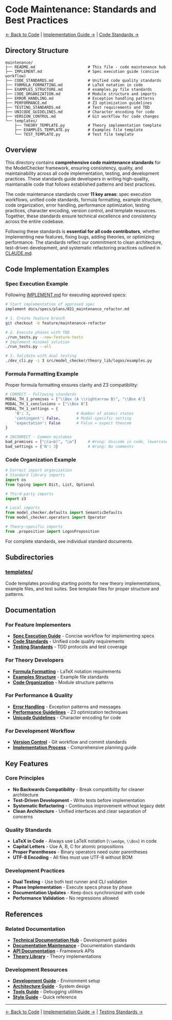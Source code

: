 # Code Maintenance: Standards and Best Practices

[← Back to Code](../README.md) | [Implementation Guide →](IMPLEMENT.md) | [Code Standards →](CODE_STANDARDS.md)

## Directory Structure

```
maintenance/
├── README.md                       # This file - code maintenance hub
├── IMPLEMENT.md                    # Spec execution guide (concise workflow)
├── CODE_STANDARDS.md               # Unified code quality standards
├── FORMULA_FORMATTING.md           # LaTeX notation in code
├── EXAMPLES_STRUCTURE.md           # examples.py file standards
├── CODE_ORGANIZATION.md            # Module structure and imports
├── ERROR_HANDLING.md               # Exception handling patterns
├── PERFORMANCE.md                  # Z3 optimization guidelines
├── TESTING_STANDARDS.md            # Test requirements and TDD
├── UNICODE_GUIDELINES.md           # Character encoding for code
├── VERSION_CONTROL.md              # Git workflow for code changes
└── templates/
    ├── THEORY_TEMPLATE.py          # Theory implementation template
    ├── EXAMPLES_TEMPLATE.py        # Examples file template
    └── TEST_TEMPLATE.py            # Test file template
```

## Overview

This directory contains **comprehensive code maintenance standards** for the ModelChecker framework, ensuring consistency, quality, and maintainability across all code implementation, testing, and development practices. These standards guide developers in writing high-quality, maintainable code that follows established patterns and best practices.

The code maintenance standards cover **11 key areas**: spec execution workflows, unified code standards, formula formatting, example structure, code organization, error handling, performance optimization, testing practices, character encoding, version control, and template resources. Together, these standards ensure technical excellence and consistency across the entire codebase.

Following these standards is **essential for all code contributors**, whether implementing new features, fixing bugs, adding theories, or optimizing performance. The standards reflect our commitment to clean architecture, test-driven development, and systematic refactoring practices outlined in [CLAUDE.md](../CLAUDE.md).

## Code Implementation Examples

### Spec Execution Example

Following [IMPLEMENT.md](IMPLEMENT.md) for executing approved specs:

```bash
# Start implementation of approved spec
implement docs/specs/plans/021_maintenance_refactor.md

# 1. Create feature branch
git checkout -b feature/maintenance-refactor

# 2. Execute phases with TDD
./run_tests.py --new-feature-tests
# Implement minimal solution
./run_tests.py --all

# 3. Validate with dual testing
./dev_cli.py -i 3 src/model_checker/theory_lib/logos/examples.py
```

### Formula Formatting Example

Proper formula formatting ensures clarity and Z3 compatibility:

```python
# CORRECT - Following standards
MODAL_TH_1_premises = ["\\Box (A \\rightarrow B)", "\\Box A"]
MODAL_TH_1_conclusions = ["\\Box B"]
MODAL_TH_1_settings = {
    'N': 3,                    # Number of atomic states
    'contingent': False,       # Modal-specific setting
    'expectation': False       # False = expect theorem
}

# INCORRECT - Common mistakes
bad_premises = ["□(a→b)", "□a"]     # Wrong: Unicode in code, lowercase
bad_settings = {'N': 3}             # Wrong: No comments
```

### Code Organization Example

```python
# Correct import organization
# Standard library imports
import os
from typing import Dict, List, Optional

# Third-party imports
import z3

# Local imports
from model_checker.defaults import SemanticDefaults
from model_checker.operators import Operator

# Theory-specific imports
from .proposition import LogosProposition
```

For complete standards, see individual standard documents.

## Subdirectories

### [templates/](templates/)
Code templates providing starting points for new theory implementations, example files, and test suites. See template files for proper structure and patterns.

## Documentation

### For Feature Implementers
- **[Spec Execution Guide](IMPLEMENT.md)** - Concise workflow for implementing specs
- **[Code Standards](CODE_STANDARDS.md)** - Unified code quality requirements
- **[Testing Standards](TESTING_STANDARDS.md)** - TDD protocols and test coverage

### For Theory Developers
- **[Formula Formatting](FORMULA_FORMATTING.md)** - LaTeX notation requirements
- **[Examples Structure](EXAMPLES_STRUCTURE.md)** - Example file standards
- **[Code Organization](CODE_ORGANIZATION.md)** - Module structure patterns

### For Performance & Quality
- **[Error Handling](ERROR_HANDLING.md)** - Exception patterns and messages
- **[Performance Guidelines](PERFORMANCE.md)** - Z3 optimization techniques
- **[Unicode Guidelines](UNICODE_GUIDELINES.md)** - Character encoding for code

### For Development Workflow
- **[Version Control](VERSION_CONTROL.md)** - Git workflow and commit standards
- **[Implementation Process](../docs/IMPLEMENTATION.md)** - Comprehensive planning guide

## Key Features

### Core Principles
- **No Backwards Compatibility** - Break compatibility for cleaner architecture
- **Test-Driven Development** - Write tests before implementation
- **Systematic Refactoring** - Continuous improvement without legacy debt
- **Clean Architecture** - Unified interfaces and clear separation of concerns

### Quality Standards
- **LaTeX in Code** - Always use LaTeX notation (`\\wedge`, `\\Box`) in code
- **Capital Letters** - Use A, B, C for atomic propositions
- **Proper Parentheses** - Binary operators need outer parentheses
- **UTF-8 Encoding** - All files must use UTF-8 without BOM

### Development Practices
- **Dual Testing** - Use both test runner and CLI validation
- **Phase Implementation** - Execute specs phase by phase
- **Documentation Updates** - Keep docs synchronized with code
- **Performance Validation** - No regressions allowed

## References

### Related Documentation
- **[Technical Documentation Hub](../docs/README.md)** - Development guides
- **[Documentation Maintenance](../../Docs/maintenance/README.md)** - Documentation standards
- **[API Documentation](../src/model_checker/README.md)** - Framework APIs
- **[Theory Library](../src/model_checker/theory_lib/README.md)** - Theory implementations

### Development Resources
- **[Development Guide](../docs/DEVELOPMENT.md)** - Environment setup
- **[Architecture Guide](../docs/ARCHITECTURE.md)** - System design
- **[Tools Guide](../docs/TOOLS.md)** - Debugging utilities
- **[Style Guide](../docs/STYLE_GUIDE.md)** - Quick reference

---

[← Back to Code](../README.md) | [Implementation Guide →](IMPLEMENT.md) | [Testing Standards →](TESTING_STANDARDS.md)